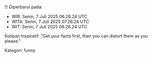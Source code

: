 ⏰ Diperbarui pada:
- WIB: Senin, 7 Juli 2025 06.26.24 UTC
- WITA: Senin, 7 Juli 2025 07.26.24 UTC
- WIT: Senin, 7 Juli 2025 08.26.24 UTC

Kutipan Inspiratif:
"Get your facts first, then you can distort them as you please."


Kategori: funny

